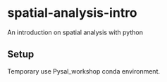 # spatial-analysis-intro
An introduction on spatial analysis with python

## Setup
Temporary use Pysal_workshop conda environment.
